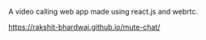 A video calling web app made using react.js and webrtc.

https://rakshit-bhardwaj.github.io/mute-chat/
